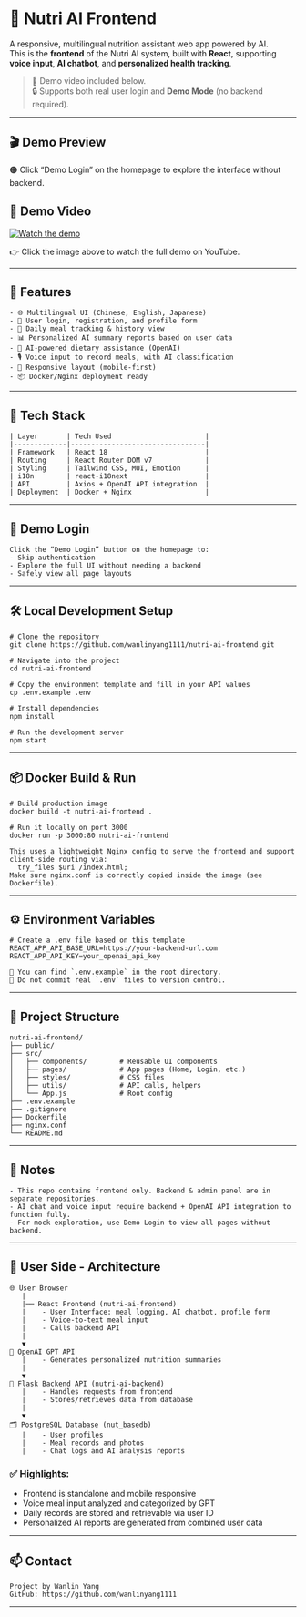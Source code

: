 # 🥗 Nutri AI Frontend

A responsive, multilingual nutrition assistant web app powered by AI.  
This is the **frontend** of the Nutri AI system, built with **React**, supporting **voice input**, **AI chatbot**, and **personalized health tracking**.

> 🎥 Demo video included below.  
> 🔒 Supports both real user login and **Demo Mode** (no backend required).

---

## 🎬 Demo Preview

🟠 Click “Demo Login” on the homepage to explore the interface without backend.

## 🎥 Demo Video

[![Watch the demo](https://img.youtube.com/vi/zjjJ3gMtE5g/hqdefault.jpg)](https://youtu.be/zjjJ3gMtE5g)

👉 Click the image above to watch the full demo on YouTube.

---

## 🧩 Features

```
- 🌐 Multilingual UI (Chinese, English, Japanese)
- 🔐 User login, registration, and profile form
- 📝 Daily meal tracking & history view
- 📊 Personalized AI summary reports based on user data
- 💬 AI-powered dietary assistance (OpenAI)
- 🎙️ Voice input to record meals, with AI classification
- 📱 Responsive layout (mobile-first)
- 📦 Docker/Nginx deployment ready
```

---

## 🧠 Tech Stack

```
| Layer       | Tech Used                       |
|-------------|---------------------------------|
| Framework   | React 18                        |
| Routing     | React Router DOM v7             |
| Styling     | Tailwind CSS, MUI, Emotion      |
| i18n        | react-i18next                   |
| API         | Axios + OpenAI API integration  |
| Deployment  | Docker + Nginx                  |
```

---

## 🧪 Demo Login

```
Click the “Demo Login” button on the homepage to:
- Skip authentication
- Explore the full UI without needing a backend
- Safely view all page layouts
```

---

## 🛠️ Local Development Setup

```
# Clone the repository
git clone https://github.com/wanlinyang1111/nutri-ai-frontend.git

# Navigate into the project
cd nutri-ai-frontend

# Copy the environment template and fill in your API values
cp .env.example .env

# Install dependencies
npm install

# Run the development server
npm start
```

---

## 📦 Docker Build & Run

```
# Build production image
docker build -t nutri-ai-frontend .

# Run it locally on port 3000
docker run -p 3000:80 nutri-ai-frontend
```

```
This uses a lightweight Nginx config to serve the frontend and support client-side routing via:
  try_files $uri /index.html;
Make sure nginx.conf is correctly copied inside the image (see Dockerfile).
```

---

## ⚙️ Environment Variables

```
# Create a .env file based on this template
REACT_APP_API_BASE_URL=https://your-backend-url.com
REACT_APP_API_KEY=your_openai_api_key
```

```
📁 You can find `.env.example` in the root directory.  
🚫 Do not commit real `.env` files to version control.
```

---

## 📁 Project Structure

```
nutri-ai-frontend/
├── public/
├── src/
│   ├── components/        # Reusable UI components
│   ├── pages/             # App pages (Home, Login, etc.)
│   ├── styles/            # CSS files
│   ├── utils/             # API calls, helpers
│   └── App.js             # Root config
├── .env.example
├── .gitignore
├── Dockerfile
├── nginx.conf
└── README.md
```

---

## 📝 Notes

```
- This repo contains frontend only. Backend & admin panel are in separate repositories.
- AI chat and voice input require backend + OpenAI API integration to function fully.
- For mock exploration, use Demo Login to view all pages without backend.
```

---

## 🧩 User Side - Architecture

```
🌐 User Browser
   |
   |── React Frontend (nutri-ai-frontend)
   |    - User Interface: meal logging, AI chatbot, profile form
   |    - Voice-to-text meal input
   |    - Calls backend API
   |
   ▼
🧠 OpenAI GPT API
   |    - Generates personalized nutrition summaries
   |
   ▼
🔗 Flask Backend API (nutri-ai-backend)
   |    - Handles requests from frontend
   |    - Stores/retrieves data from database
   |
   ▼
🗂 PostgreSQL Database (nut_basedb)
   |    - User profiles
   |    - Meal records and photos
   |    - Chat logs and AI analysis reports
```

### ✅ Highlights:
- Frontend is standalone and mobile responsive
- Voice meal input analyzed and categorized by GPT
- Daily records are stored and retrievable via user ID
- Personalized AI reports are generated from combined user data

---

## 📫 Contact

```
Project by Wanlin Yang  
GitHub: https://github.com/wanlinyang1111
```

---
